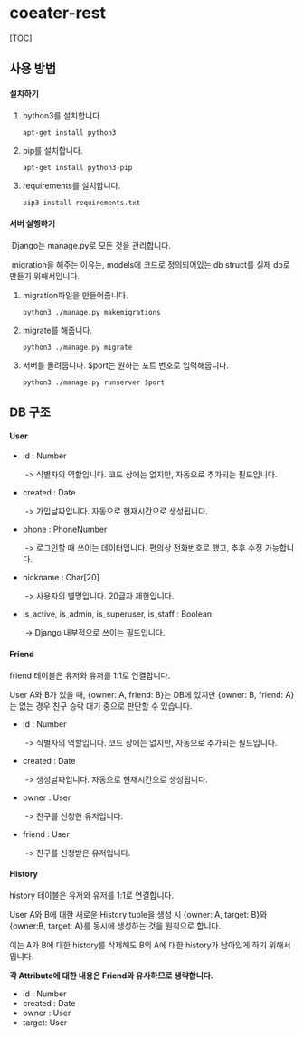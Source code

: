 # coeater-rest

[TOC]

## 사용 방법

#### 설치하기

1. python3를 설치합니다.

   ```
   apt-get install python3
   ```

2. pip를 설치합니다.

   ```
   apt-get install python3-pip
   ```

3. requirements를 설치합니다.

   ```
   pip3 install requirements.txt
   ```

#### 서버 실행하기

​	Django는 manage.py로 모든 것을 관리합니다.

​	migration을 해주는 이유는, models에 코드로 정의되어있는 db struct를 실제 db로 만들기 위해서입니다.

1. migration파일을 만들어줍니다.

   ```
   python3 ./manage.py makemigrations
   ```

2. migrate를 해줍니다.

   ```
   python3 ./manage.py migrate
   ```

3. 서버를 돌려줍니다. $port는 원하는 포트 번호로 입력해줍니다.

   ```
   python3 ./manage.py runserver $port
   ```



## DB 구조

#### User

 - id : Number

   ​	-> 식별자의 역할입니다. 코드 상에는 없지만, 자동으로 추가되는 필드입니다.

 - created : Date

   ​	-> 가입날짜입니다. 자동으로 현재시간으로 생성됩니다.

 - phone : PhoneNumber

   ​	-> 로그인할 때 쓰이는 데이터입니다. 편의상 전화번호로 했고, 추후 수정 가능합니다.

 - nickname : Char[20]

   ​	-> 사용자의 별명입니다. 20글자 제한입니다.

 - is\_active, is\_admin, is\_superuser, is\_staff : Boolean

   ​	-> Django 내부적으로 쓰이는 필드입니다.

#### Friend

friend 테이블은 유저와 유저를 1:1로 연결합니다.

User A와 B가 있을 때, {owner: A, friend: B}는 DB에 있지만 {owner: B, friend: A}는 없는 경우 친구 승락 대기 중으로 판단할 수 있습니다.

- id : Number

  ​	-> 식별자의 역할입니다. 코드 상에는 없지만, 자동으로 추가되는 필드입니다.

- created : Date

  ​	-> 생성날짜입니다. 자동으로 현재시간으로 생성됩니다.

- owner : User

  ​	-> 친구를 신청한 유저입니다.

- friend : User

  ​	-> 친구를 신청받은 유저입니다.

#### History

history 테이블은 유저와 유저를 1:1로 연결합니다.

User A와 B에 대한 새로운 History tuple을 생성 시 {owner: A, target: B}와 {owner:B, target: A}를 동시에 생성하는 것을 원칙으로 합니다.

이는 A가 B에 대한 history를 삭제해도 B의 A에 대한 history가 남아있게 하기 위해서입니다.

**각 Attribute에 대한 내용은 Friend와 유사하므로 생략합니다.**

- id : Number
- created : Date
- owner : User
- target: User